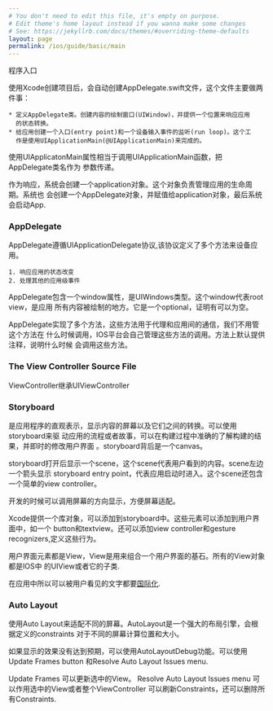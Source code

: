 ```yaml
---
# You don't need to edit this file, it's empty on purpose.
# Edit theme's home layout instead if you wanna make some changes
# See: https://jekyllrb.com/docs/themes/#overriding-theme-defaults
layout: page
permalink: /ios/guide/basic/main
---
```


程序入口

使用Xcode创建项目后，会自动创建AppDelegate.swift文件，这个文件主要做两件事：

	* 定义AppDelegate类。创建内容的绘制窗口(UIWindow)，并提供一个位置来响应应用
	  的状态转换。
	* 给应用创建一个入口(entry point)和一个设备输入事件的监听(run loop)。这个工
	  作是使用UIApplicationMain(@UIApplicationMain)来完成的。

使用UIApplicatonMain属性相当于调用UIApplicationMain函数，把AppDelegate类名作为
参数传递。

作为响应，系统会创建一个application对象。这个对象负责管理应用的生命周期。系统也
会创建一个AppDelegate对象，并赋值给application对象，最后系统会启动App.

### AppDelegate

AppDelegate遵循UIApplicationDelegate协议,该协议定义了多个方法来设备应用。

	1. 响应应用的状态改变
	2. 处理其他的应用级事件

AppDelegate包含一个window属性，是UIWindows类型。这个window代表root view，是应用
所有内容被绘制的地方。它是一个optional，证明有可以为空。

AppDelegate实现了多个方法，这些方法用于代理和应用间的通信，我们不用管这个方法在
什么时候调用，IOS平台会自己管理这些方法的调用。方法上默认提供注释，说明什么时候
会调用这些方法。

### The View Controller Source File
ViewController继承UIViewController

### Storyboard
是应用程序的直观表示，显示内容的屏幕以及它们之间的转换。可以使用storyboard来驱
动应用的流程或者故事，可以在构建过程中准确的了解构建的结果，并即时的修改用户界面
。storyboard背后是一个canvas。

storyboard打开后显示一个scene，这个scene代表用户看到的内容。scene左边一个箭头显示
storyboard entry point，代表应用启动时进入。这个scene还包含一个简单的view controller。

开发的时候可以调用屏幕的方向显示，方便屏幕适配。

Xcode提供一个库对象，可以添加到storyboard中。这些元素可以添加到用户界面中，如一个
button和textview。还可以添加view controller和gesture recognizers,定义这些行为。

用户界面元素都是View，View是用来组合一个用户界面的基石。所有的View对象都是IOS中
的UIView或者它的子类.

在应用中所以可以被用户看见的文字都要[国际化](https://developer.apple.com/internationalization/).

### Auto Layout
使用Auto Layout来适配不同的屏幕。AutoLayout是一个强大的布局引擎，会根据定义的constraints
对于不同的屏幕计算位置和大小。

如果显示的效果没有达到预期，可以使用AutoLayoutDebug功能。可以使用Update Frames button
和Resolve Auto Layout Issues menu.

Update Frames 可以更新选中的View。
Resolve Auto Layout Issues menu 可以作用选中的View或者整个ViewController
可以刷新Constraints，还可以删除所有Constraints.

